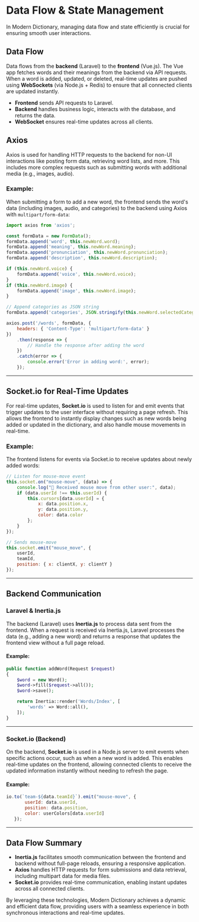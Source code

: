 
# Data Flow & State Management

In Modern Dictionary, managing data flow and state efficiently is crucial for ensuring smooth user interactions.

## Data Flow
Data flows from the **backend** (Laravel) to the **frontend** (Vue.js). The Vue app fetches words and their meanings from the backend via API requests. When a word is added, updated, or deleted, real-time updates are pushed using **WebSockets** (via Node.js + Redis) to ensure that all connected clients are updated instantly.

- **Frontend** sends API requests to Laravel.
- **Backend** handles business logic, interacts with the database, and returns the data.
- **WebSocket** ensures real-time updates across all clients.

## Axios

Axios is used for handling HTTP requests to the backend for non-UI interactions like posting form data, retrieving word lists, and more. This includes more complex requests such as submitting words with additional media (e.g., images, audio).

### Example:
When submitting a form to add a new word, the frontend sends the word's data (including images, audio, and categories) to the backend using Axios with `multipart/form-data`:

```javascript
import axios from 'axios';

const formData = new FormData();
formData.append('word', this.newWord.word);
formData.append('meaning', this.newWord.meaning);
formData.append('pronunciation', this.newWord.pronunciation);
formData.append('description', this.newWord.description);

if (this.newWord.voice) {
    formData.append('voice', this.newWord.voice);
}
if (this.newWord.image) {
    formData.append('image', this.newWord.image);
}

// Append categories as JSON string
formData.append('categories', JSON.stringify(this.newWord.selectedCategories));

axios.post('/words', formData, {
    headers: { 'Content-Type': 'multipart/form-data' }
})
    .then(response => {
        // Handle the response after adding the word
    })
    .catch(error => {
        console.error('Error in adding word:', error);
    });
```

---

## Socket.io for Real-Time Updates

For real-time updates, **Socket.io** is used to listen for and emit events that trigger updates to the user interface without requiring a page refresh. This allows the frontend to instantly display changes such as new words being added or updated in the dictionary, and also handle mouse movements in real-time.


### Example:
The frontend listens for events via Socket.io to receive updates about newly added words:

```javascript
// Listen for mouse-move event
this.socket.on("mouse-move", (data) => {
    console.log("📩 Received mouse move from other user:", data);
    if (data.userId !== this.userId) {
        this.cursors[data.userId] = {
            x: data.position.x,
            y: data.position.y,
            color: data.color
        };
    }
});

// Sends mouse-move
this.socket.emit("mouse_move", {
    userId,
    teamId,
    position: { x: clientX, y: clientY }
});
```

---

## Backend Communication

### Laravel & Inertia.js
The backend (Laravel) uses **Inertia.js** to process data sent from the frontend. When a request is received via Inertia.js, Laravel processes the data (e.g., adding a new word) and returns a response that updates the frontend view without a full page reload.

#### Example:
```php
public function addWord(Request $request)
{
    $word = new Word();
    $word->fill($request->all());
    $word->save();

    return Inertia::render('Words/Index', [
        'words' => Word::all(),
    ]);
}
```

---

### Socket.io (Backend)
On the backend, **Socket.io** is used in a Node.js server to emit events when specific actions occur, such as when a new word is added. This enables real-time updates on the frontend, allowing connected clients to receive the updated information instantly without needing to refresh the page.


#### Example:
```javascript
io.to(`team-${data.teamId}`).emit("mouse-move", {
       userId: data.userId,
       position: data.position,
       color: userColors[data.userId]
   });
```

---

## Data Flow Summary
- **Inertia.js** facilitates smooth communication between the frontend and backend without full-page reloads, ensuring a responsive application.
- **Axios** handles HTTP requests for form submissions and data retrieval, including multipart data for media files.
- **Socket.io** provides real-time communication, enabling instant updates across all connected clients.

By leveraging these technologies, Modern Dictionary achieves a dynamic and efficient data flow, providing users with a seamless experience in both synchronous interactions and real-time updates.

